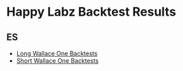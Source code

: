 # Happy Labz Backtest Results
## ES
* [Long Wallace One Backtests](longwallaceone_ES.md)
* [Short Wallace One Backtests](shortwallaceone_ES.md)
